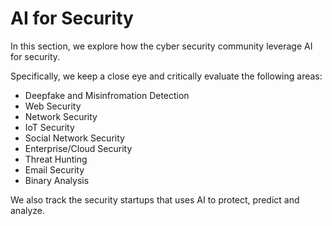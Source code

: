 # AI for Security
In this section, we explore how the cyber security community leverage AI for security.

Specifically, we keep a close eye and critically evaluate the following areas:
* Deepfake and Misinfromation Detection
* Web Security
* Network Security
* IoT Security
* Social Network Security
* Enterprise/Cloud Security
* Threat Hunting
* Email Security
* Binary Analysis

We also track the security startups that uses AI to protect, predict and analyze.
